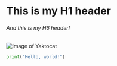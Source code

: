 # This is my H1 header
###### And this is my H6 header!

![Image of Yaktocat](https://octodex.github.com/images/yaktocat.png)

```python
print("Hello, world!")
```
